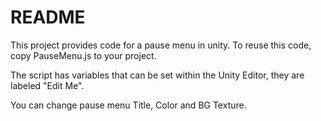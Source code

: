 # README

This project provides code for a pause menu in unity. To reuse this code, copy PauseMenu.js to your project.

The script has variables that can be set within the Unity Editor, they are labeled "Edit Me".

You can change pause menu Title, Color and BG Texture.